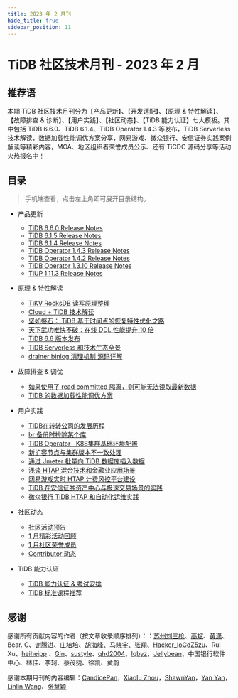 ```yaml
---
title: 2023 年 2 月刊
hide_title: true
sidebar_position: 11
---
```


# TiDB 社区技术月刊 - 2023 年 2 月

## 推荐语

本期 TiDB 社区技术月刊分为【产品更新】、【开发适配】、【原理 & 特性解读】、【故障排查 & 诊断】、【用户实践】、【社区动态】、【TiDB 能力认证】七大模板。其中包括 TiDB 6.6.0、TiDB 6.1.4、TiDB Operator 1.4.3 等发布，TiDB Serverless 技术解读，数据加载性能调优方案分享，网易游戏、微众银行、安信证券实践案例解读等精彩内容，MOA、地区组织者荣誉成员公示、还有 TiCDC 源码分享等活动火热报名中！

## 目录

> 手机端查看，点击左上角即可展开目录结构。

- 产品更新
  - [TiDB 6.6.0 Release Notes](1-update/1-tidb-6-6-0.md)
  - [TiDB 6.1.5 Release Notes](1-update/2-tidb-6-1-5.md)
  - [TiDB 6.1.4 Release Notes](1-update/3-tidb-6-1-4.md)
  - [TiDB Operator 1.4.3 Release Notes](1-update/4-tidb-operator-1-4-3.md)
  - [TiDB Operator 1.4.2 Release Notes](1-update/5-tidb-operator-1-4-2.md)
  - [TiDB Operator 1.3.10 Release Notes](1-update/6-tidb-operator-1-3-10.md)
  - [TiUP 1.11.3 Release Notes](1-update/7-tiup-1-11-3.md)

- 原理 & 特性解读
  - [TiKV RocksDB 读写原理整理](3-feature-indepth/1-tikv-rocksdb.md)
  - [Cloud + TiDB 技术解读](3-feature-indepth/2-cloud-tidb.md)
  - [坚如磐石： TiDB 基于时间点的恢复特性优化之路](3-feature-indepth/3-optimization-of-tidb-based-on-the-pitr.md)
  - [天下武功唯快不破：在线 DDL 性能提升 10 倍](3-feature-indepth/4-10-times-online-ddl-performance-improvement.md)
  - [TiDB 6.6 版本发布](3-feature-indepth/5-tidb-6-6.md)
  - [TiDB Serverless 和技术生态全景](3-feature-indepth/6-tidb-serverless-and-technology-ecology-overview.md)
  - [drainer binlog 清理机制 源码详解](3-feature-indepth/7-drainer-binlog.md)
  
- 故障排查 & 调优 
  - [如果使用了 read committed 隔离，则可能无法读取最新数据](4-trouble-shooting/1-critical-bug-read-committed.md)
  - [TiDB 的数据加载性能调优方案](4-trouble-shooting/2-tidb-data-loading-performance-tuning-scheme.md)

- 用户实践
  - [TiDB在转转公司的发展历程](5-usercase/1-tidb-in-zhuanzhuan.md)
  - [br 备份时排除某个库](5-usercase/2-excluded-a-storeroom-during-br-backup.md)
  - [TiDB Operator--K8S集群基础环境配置](5-usercase/3-tidb-operator-k8s.md)
  - [新扩容节点与集群版本不一致处理](5-usercase/4-newly-node-inconsistent-with-cluster.md)
  - [通过 Jmeter 批量向 TiDB 数据库插入数据](5-usercase/5-jmeter-tidb-import-data.md)
  - [浅谈 HTAP 混合技术和金融业应用场景](5-usercase/6-a-brief-discussion-on-htap-and-finance-application-scenarios.md)
  - [网易游戏实时 HTAP 计费风控平台建设](5-usercase/7-construction-of-real-time-htap-platform-for-netease-games.md)
  - [TiDB 在安信证券资产中心与极速交易场景的实践](5-usercase/8-tidb-in-essence-securities.md)
  - [微众银行 TiDB HTAP 和自动化运维实践](5-usercase/9-tidb-htap-in-webank.md)

- 社区动态
  - [社区活动预告](6-community-news/1-upcoming-events.md)
  - [1 月精彩活动回顾](6-community-news/2-event-summary.md)
  - [1 月社区荣誉成员](6-community-news/3-mva-202301.md)
  - [Contributor 动态](6-community-news/4-contributors.md)

- TiDB 能力认证
  - [TiDB 能力认证 & 考试安排](7-tidb-certification/1-pcta-pctp.md)
  - [TiDB 标准课程推荐](7-tidb-certification/2-tidb-course.md)

## 感谢

感谢所有贡献内容的作者（按文章收录顺序排列）：：[苏州刘三枪](https://tidb.net/u/苏州刘三枪/answer)、[高斌](https://github.com/allengaoo)、[黄潇](https://github.com/benmaoer)、Bear. C、[谢腾进](https://github.com/tangenta)、[庄培培](https://github.com/pepezzzz)、[胡海峰](https://github.com/knull-cn)、[马晓宇](https://github.com/ilovesoup)、[张翔](https://github.com/zhangyangyu)、[Hacker_loCdZ5zu](https://tidb.net/u/Hacker_loCdZ5zu/answer)、Rui Xu、[heiheipp](https://asktug.com/u/heiheipp/answer) 、[Gin](https://tidb.net/u/Gin/answer)、[sustyle](https://tidb.net/u/sustyle/answer)、[qhd2004](https://tidb.net/u/qhd2004/answer)、[lqbyz](https://tidb.net/u/lqbyz/answer)、[Jellybean](https://tidb.net/u/Jellybean/answer)、中国银行软件中心、林佳、李轲、蔡茂捷、徐凯、黄蔚

感谢本期月刊的内容编辑：[CandicePan](https://github.com/Candicepan)，[Xiaolu Zhou](https://github.com/luzizhuo)，[ShawnYan](https://tidb.net/u/ShawnYan/post/all)，[Yan Yan](https://tidb.net/u/YY-ha/answer)，[Linlin Wang](https://github.com/Soline324)、[张慧颖](https://tidb.net/u/hazelll/answer)